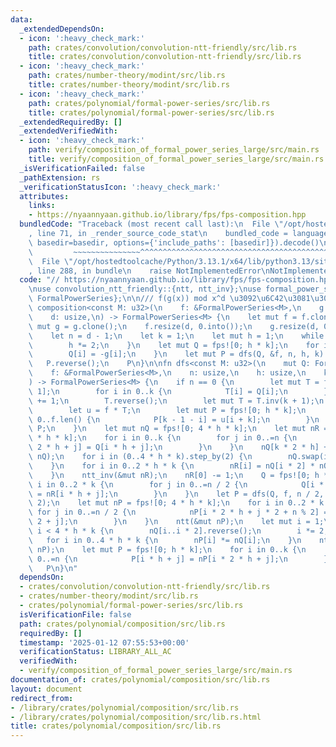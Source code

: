 ```yaml
---
data:
  _extendedDependsOn:
  - icon: ':heavy_check_mark:'
    path: crates/convolution/convolution-ntt-friendly/src/lib.rs
    title: crates/convolution/convolution-ntt-friendly/src/lib.rs
  - icon: ':heavy_check_mark:'
    path: crates/number-theory/modint/src/lib.rs
    title: crates/number-theory/modint/src/lib.rs
  - icon: ':heavy_check_mark:'
    path: crates/polynomial/formal-power-series/src/lib.rs
    title: crates/polynomial/formal-power-series/src/lib.rs
  _extendedRequiredBy: []
  _extendedVerifiedWith:
  - icon: ':heavy_check_mark:'
    path: verify/composition_of_formal_power_series_large/src/main.rs
    title: verify/composition_of_formal_power_series_large/src/main.rs
  _isVerificationFailed: false
  _pathExtension: rs
  _verificationStatusIcon: ':heavy_check_mark:'
  attributes:
    links:
    - https://nyaannyaan.github.io/library/fps/fps-composition.hpp
  bundledCode: "Traceback (most recent call last):\n  File \"/opt/hostedtoolcache/Python/3.13.1/x64/lib/python3.13/site-packages/onlinejudge_verify/documentation/build.py\"\
    , line 71, in _render_source_code_stat\n    bundled_code = language.bundle(stat.path,\
    \ basedir=basedir, options={'include_paths': [basedir]}).decode()\n          \
    \         ~~~~~~~~~~~~~~~^^^^^^^^^^^^^^^^^^^^^^^^^^^^^^^^^^^^^^^^^^^^^^^^^^^^^^^^^^^^^^^^^^\n\
    \  File \"/opt/hostedtoolcache/Python/3.13.1/x64/lib/python3.13/site-packages/onlinejudge_verify/languages/rust.py\"\
    , line 288, in bundle\n    raise NotImplementedError\nNotImplementedError\n"
  code: "// https://nyaannyaan.github.io/library/fps/fps-composition.hpp\n\n#![allow(non_snake_case)]\n\
    \nuse convolution_ntt_friendly::{ntt, ntt_inv};\nuse formal_power_series::{fps,\
    \ FormalPowerSeries};\n\n/// f(g(x)) mod x^d \u3092\u6C42\u3081\u308B\npub fn\
    \ composition<const M: u32>(\n    f: &FormalPowerSeries<M>,\n    g: &FormalPowerSeries<M>,\n\
    \    d: usize,\n) -> FormalPowerSeries<M> {\n    let mut f = f.clone();\n    let\
    \ mut g = g.clone();\n    f.resize(d, 0.into());\n    g.resize(d, 0.into());\n\
    \    let n = d - 1;\n    let k = 1;\n    let mut h = 1;\n    while h < n + 1 {\n\
    \        h *= 2;\n    }\n    let mut Q = fps![0; h * k];\n    for i in 0..=n {\n\
    \        Q[i] = -g[i];\n    }\n    let mut P = dfs(Q, &f, n, h, k).pre(d);\n \
    \   P.reverse();\n    P\n}\n\nfn dfs<const M: u32>(\n    mut Q: FormalPowerSeries<M>,\n\
    \    f: &FormalPowerSeries<M>,\n    n: usize,\n    h: usize,\n    k: usize,\n\
    ) -> FormalPowerSeries<M> {\n    if n == 0 {\n        let mut T = fps![0; k +\
    \ 1];\n        for i in 0..k {\n            T[i] = Q[i];\n        }\n        T[k]\
    \ += 1;\n        T.reverse();\n        let mut T = T.inv(k + 1);\n        T.reverse();\n\
    \        let u = f * T;\n        let mut P = fps![0; h * k];\n        for i in\
    \ 0..f.len() {\n            P[k - 1 - i] = u[i + k];\n        }\n        return\
    \ P;\n    }\n    let mut nQ = fps![0; 4 * h * k];\n    let mut nR = fps![0; 2\
    \ * h * k];\n    for i in 0..k {\n        for j in 0..=n {\n            nQ[i *\
    \ 2 * h + j] = Q[i * h + j];\n        }\n    }\n    nQ[k * 2 * h] += 1;\n    ntt(&mut\
    \ nQ);\n    for i in (0..4 * h * k).step_by(2) {\n        nQ.swap(i, i + 1);\n\
    \    }\n    for i in 0..2 * h * k {\n        nR[i] = nQ[i * 2] * nQ[i * 2 + 1];\n\
    \    }\n    ntt_inv(&mut nR);\n    nR[0] -= 1;\n    Q = fps![0; h * k];\n    for\
    \ i in 0..2 * k {\n        for j in 0..=n / 2 {\n            Q[i * h / 2 + j]\
    \ = nR[i * h + j];\n        }\n    }\n    let P = dfs(Q, f, n / 2, h / 2, k *\
    \ 2);\n    let mut nP = fps![0; 4 * h * k];\n    for i in 0..2 * k {\n       \
    \ for j in 0..=n / 2 {\n            nP[i * 2 * h + j * 2 + n % 2] = P[i * h /\
    \ 2 + j];\n        }\n    }\n    ntt(&mut nP);\n    let mut i = 1;\n    while\
    \ i < 4 * h * k {\n        nQ[i..i * 2].reverse();\n        i *= 2;\n    }\n \
    \   for i in 0..4 * h * k {\n        nP[i] *= nQ[i];\n    }\n    ntt_inv(&mut\
    \ nP);\n    let mut P = fps![0; h * k];\n    for i in 0..k {\n        for j in\
    \ 0..=n {\n            P[i * h + j] = nP[i * 2 * h + j];\n        }\n    }\n \
    \   P\n}\n"
  dependsOn:
  - crates/convolution/convolution-ntt-friendly/src/lib.rs
  - crates/number-theory/modint/src/lib.rs
  - crates/polynomial/formal-power-series/src/lib.rs
  isVerificationFile: false
  path: crates/polynomial/composition/src/lib.rs
  requiredBy: []
  timestamp: '2025-01-12 07:55:53+00:00'
  verificationStatus: LIBRARY_ALL_AC
  verifiedWith:
  - verify/composition_of_formal_power_series_large/src/main.rs
documentation_of: crates/polynomial/composition/src/lib.rs
layout: document
redirect_from:
- /library/crates/polynomial/composition/src/lib.rs
- /library/crates/polynomial/composition/src/lib.rs.html
title: crates/polynomial/composition/src/lib.rs
---
```

